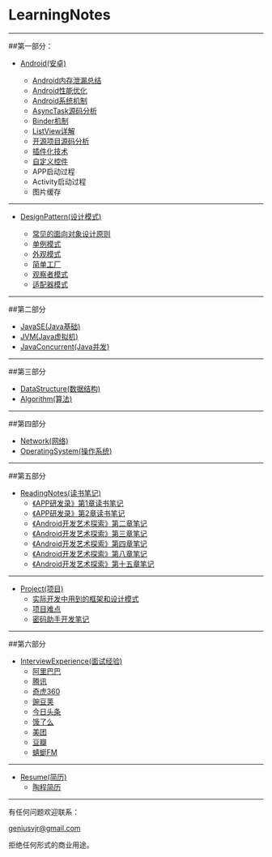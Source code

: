 # LearningNotes
---
##第一部分：

* [Android(安卓)](https://github.com/GeniusVJR/LearningNotes/tree/master/Part1/Android)

	* [Android内存泄漏总结](https://github.com/GeniusVJR/LearningNotes/blob/master/Part1/Android/Android内存泄漏总结.md)
	* [Android性能优化](https://github.com/GeniusVJR/LearningNotes/blob/master/Part1/Android/Android性能优化.md)
	* [Android系统机制](https://github.com/GeniusVJR/LearningNotes/blob/master/Part1/Android/Android系统机制.md)
	* [AsyncTask源码分析](https://github.com/GeniusVJR/LearningNotes/blob/master/Part1/Android/Asynctask源码分析.md)
	* [Binder机制](https://github.com/GeniusVJR/LearningNotes/blob/master/Part1/Android/Binder机制.md)
	* [ListView详解](https://github.com/GeniusVJR/LearningNotes/blob/master/Part1/Android/Listview详解.md)
	* [开源项目源码分析](https://github.com/GeniusVJR/LearningNotes/blob/master/Part1/Android/开源框架源码分析.md)
	* [插件化技术](https://github.com/GeniusVJR/LearningNotes/blob/master/Part1/Android/插件化技术学习.md)
	* [自定义控件](https://github.com/GeniusVJR/LearningNotes/blob/master/Part1/Android/自定义控件.md)
	* APP启动过程
	* Activity启动过程
	* 图片缓存
---

* [DesignPattern(设计模式)](https://github.com/GeniusVJR/LearningNotes/tree/master/Part1/DesignPattern)


	* [常见的面向对象设计原则](https://github.com/GeniusVJR/LearningNotes/blob/master/Part1/DesignPattern/常见的面向对象设计原则.md)
	* [单例模式](https://github.com/GeniusVJR/LearningNotes/blob/master/Part1/DesignPattern/单例模式.md)
	* [外观模式](https://github.com/GeniusVJR/LearningNotes/blob/master/Part1/DesignPattern/外观模式.md)
	* [简单工厂](https://github.com/GeniusVJR/LearningNotes/blob/master/Part1/DesignPattern/简单工厂.md)
	* [观察者模式](https://github.com/GeniusVJR/LearningNotes/blob/master/Part1/DesignPattern/观察者模式.md)
	* [适配器模式](https://github.com/GeniusVJR/LearningNotes/blob/master/Part1/DesignPattern/适配器模式.md)

---

##第二部分

* [JavaSE(Java基础)](https://github.com/GeniusVJR/LearningNotes/tree/master/Part2/JavaSE)
* [JVM(Java虚拟机)](https://github.com/GeniusVJR/LearningNotes/tree/master/Part2/JVM)
* [JavaConcurrent(Java并发)]()

---


##第三部分

* [DataStructure(数据结构)](https://github.com/GeniusVJR/LearningNotes/tree/master/Part3/DataStructure)
* [Algorithm(算法)]()

---


##第四部分

* [Network(网络)]()
* [OperatingSystem(操作系统)](https://github.com/GeniusVJR/LearningNotes/tree/master/Part4/OperatingSystem)

---

##第五部分

* [ReadingNotes(读书笔记)](https://github.com/GeniusVJR/LearningNotes/tree/master/Part5/ReadingNotes)
	* [《APP研发录》第1章读书笔记](https://github.com/GeniusVJR/LearningNotes/blob/master/Part5/ReadingNotes/《APP研发录》第1章读书笔记.md)
	* [《APP研发录》第2章读书笔记](https://github.com/GeniusVJR/LearningNotes/blob/master/Part5/ReadingNotes/《APP研发录》第2章读书笔记.md)
	* [《Android开发艺术探索》第二章笔记](https://github.com/GeniusVJR/LearningNotes/blob/master/Part5/ReadingNotes/《Android开发艺术探索》第二章笔记.md)
	* [《Android开发艺术探索》第三章笔记](https://github.com/GeniusVJR/LearningNotes/blob/master/Part5/ReadingNotes/《Android开发艺术探索》第三章笔记.md)
	* [《Android开发艺术探索》第四章笔记](https://github.com/GeniusVJR/LearningNotes/blob/master/Part5/ReadingNotes/《Android开发艺术探索》第四章笔记.md)
	* [《Android开发艺术探索》第八章笔记](https://github.com/GeniusVJR/LearningNotes/blob/master/Part5/ReadingNotes/《Android开发艺术探索》第八章笔记.md)
	* [《Android开发艺术探索》第十五章笔记](https://github.com/GeniusVJR/LearningNotes/blob/master/Part5/ReadingNotes/《Android开发艺术探索》第十五章笔记.md)

---

* [Project(项目)](https://github.com/GeniusVJR/LearningNotes/tree/master/Part5/Project)
	* [实际开发中用到的框架和设计模式](https://github.com/GeniusVJR/LearningNotes/blob/master/Part5/Project/实际开发中用到的框架和设计模式.md) 
	* [项目难点](https://github.com/GeniusVJR/LearningNotes/blob/master/Part5/Project/项目.md)
	* [密码助手开发笔记](https://github.com/GeniusVJR/LearningNotes/blob/master/Part5/Project/密码助手开发笔记.md)

---



##第六部分

* [InterviewExperience(面试经验)]()
	* [阿里巴巴]()
	* [腾讯]()
	* [奇虎360]()
	* [豌豆荚]()
	* [今日头条]()
	* [饿了么]()
	* [美团]()
	* [豆瓣]()
	* [蜻蜓FM]()
---
	
* [Resume(简历)](https://github.com/GeniusVJR/LearningNotes/tree/master/Part6)
	* [陶程简历](https://github.com/GeniusVJR/LearningNotes/blob/master/Part6/陶程-本科-Android.md)

---

有任何问题欢迎联系：

geniusvjr@gmail.com

拒绝任何形式的商业用途。











